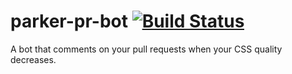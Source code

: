 # parker-pr-bot [![Build Status](https://travis-ci.org/Lostmyname/parker-pr-bot.svg)](https://travis-ci.org/Lostmyname/parker-pr-bot)

A bot that comments on your pull requests when your CSS quality decreases.
